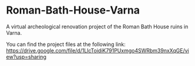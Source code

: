 # Roman-Bath-House-Varna
A virtual archeological renovation project of the Roman Bath House ruins in Varna.

You can find the project files at the following link: https://drive.google.com/file/d/1LlcToidiK791PUxmgo4SWRbm39nxXqGE/view?usp=sharing

